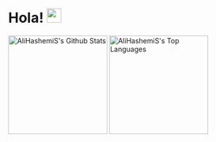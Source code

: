 # Hola! <img src="https://1.bp.blogspot.com/-4-ZDO9IHDMs/XwyowOV9ICI/AAAAAAAAGHw/9dyHoDWalgwiXKGFtz_80R-0aFkLU7WFgCPcBGAsYHg/s480/PINGUINO.gif" width="29px">

<a href="https://github.com/AliHashemiS/github-readme-stats"><img height='200px' alt="AliHashemiS's Github Stats" src="https://github-readme-stats.vercel.app/api?username=AliHashemiS&show_icons=true&count_private=false&theme=react&hide_border=true&bg_color=0D1117" /></a>
<a href="https://github.com/AliHashemiS/github-readme-stats"><img height='200px' alt="AliHashemiS's Top Languages" src="https://github-readme-stats.vercel.app/api/top-langs/?username=AliHashemiS&langs_count=8&count_private=false&layout=compact&theme=react&hide_border=true&bg_color=0D1117" /></a>

